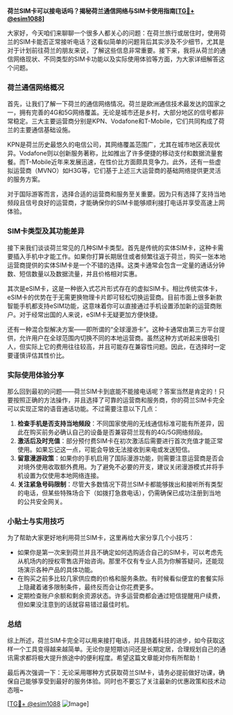 **荷兰SIM卡可以接电话吗？揭秘荷兰通信网络与SIM卡使用指南[[TG💪+ @esim1088](https://t.me/s/esim1088)]**

大家好，今天咱们来聊聊一个很多人都关心的问题：在荷兰旅行或居住时，使用荷兰的SIM卡能否正常接听电话？这看似简单的问题背后其实涉及不少细节，尤其是对于计划前往荷兰的朋友来说，了解这些信息非常重要。接下来，我将从荷兰的通信网络现状、不同类型的SIM卡功能以及实际使用体验等方面，为大家详细解答这个问题。

### 荷兰通信网络概况

首先，让我们了解一下荷兰的通信网络情况。荷兰是欧洲通信技术最发达的国家之一，拥有完善的4G和5G网络覆盖。无论是城市还是乡村，大部分地区的信号都非常稳定。三大主要运营商分别是KPN、Vodafone和T-Mobile，它们共同构成了荷兰的主要通信基础设施。

KPN是荷兰历史最悠久的电信公司，其网络覆盖范围广，尤其在城市地区表现优异。Vodafone则以创新服务著称，比如推出了许多便捷的移动支付和数据流量套餐。而T-Mobile近年来发展迅速，在性价比方面颇具竞争力。此外，还有一些虚拟运营商（MVNO）如H3G等，它们基于上述三大运营商的基础网络提供更灵活的服务方案。

对于国际游客而言，选择合适的运营商和服务至关重要。因为只有选择了支持当地频段且信号良好的运营商，才能确保你的SIM卡能够顺利接打电话并享受高速上网体验。

### SIM卡类型及其功能差异

接下来我们谈谈荷兰常见的几种SIM卡类型。首先是传统的实体SIM卡，这种卡需要插入手机中才能工作。如果你打算长期居住或者频繁往返于荷兰，购买一张本地运营商提供的实体SIM卡是一个不错的选择。这类卡通常会包含一定量的通话分钟数、短信数量以及数据流量，并且价格相对实惠。

其次是eSIM卡，这是一种嵌入式芯片形式存在的虚拟SIM卡。相比传统实体卡，eSIM卡的优势在于无需更换物理卡片即可轻松切换运营商。目前市面上很多新款智能手机都支持eSIM功能，这意味着你可以直接通过手机设置添加新的运营商账户。对于经常出国的人来说，eSIM卡无疑更加方便快捷。

还有一种混合型解决方案——即所谓的“全球漫游卡”。这种卡通常由第三方平台提供，允许用户在全球范围内切换不同的本地运营商。虽然这种方式听起来很吸引人，但实际上它的费用往往较高，并且可能存在兼容性问题。因此，在选择时一定要谨慎评估其性价比。

### 实际使用体验分享

那么回到最初的问题——荷兰SIM卡到底能不能接电话呢？答案当然是肯定的！只要按照正确的方法操作，并且选择了可靠的运营商和服务商，你的荷兰SIM卡完全可以实现正常的语音通话功能。不过需要注意以下几点：

1. **检查手机是否支持当地频段**：不同国家使用的无线通信标准可能有所差异，因此在购买前务必确认自己的设备是否兼容荷兰现有的4G/5G网络频段。
2. **激活后及时充值**：部分预付费SIM卡在初次激活后需要进行首次充值才能正常使用。如果忘记这一点，可能会导致无法接收到来电或发送短信。
3. **留意漫游政策**：如果你的手机启用了国际漫游功能，则需要注意运营商是否会对境外使用收取额外费用。为了避免不必要的开支，建议关闭漫游模式并将手机设置为仅使用本地网络连接。
4. **关注紧急号码限制**：尽管大多数情况下荷兰SIM卡都能够拨出和接听所有类型的电话，但某些特殊场合下（如拨打急救电话），仍需确保已成功注册到当地的公共安全网关。

### 小贴士与实用技巧

为了帮助大家更好地利用荷兰SIM卡，这里再给大家分享几个小技巧：

- 如果你是第一次来到荷兰并且不确定如何选购适合自己的SIM卡，可以考虑先从机场内的授权零售店开始咨询。那里不仅有专业人员为你解答疑问，还能现场演示各种产品的具体功能。
- 在购买之前多比较几家供应商的价格和服务条款。有时候看似便宜的套餐实际上隐藏着诸多限制条件，最终反而会让你花费更多。
- 定期检查账户余额和剩余资源状态。许多运营商都会通过短信提醒用户续费，但如果没注意到的话就容易错过最佳时机。

### 总结

综上所述，荷兰SIM卡完全可以用来接打电话，并且随着科技的进步，如今获取这样一个工具变得越来越简单。无论你是短期访问还是长期定居，合理规划自己的通讯需求都将极大提升旅途中的便利程度。希望这篇文章能对你有所帮助！

最后再次强调一下：无论采用哪种方式获取荷兰SIM卡，请务必提前做好功课，确保自己能够享受到最好的服务体验。同时也不要忘了关注最新的优惠政策和技术动态哦~

[[TG💪+ @esim1088](https://t.me/s/esim1088) ![Image](https://i.postimg.cc/4NQfJmqS/Snipaste-2025-05-13-00-14-12.png)]